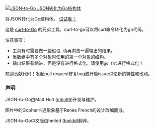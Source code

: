 [<img src="https://mholt.github.io/json-to-go/resources/images/json-to-go.png" alt="JSON-to-Go JSON转化为Go结构体"></a>](https://mholt.github.io/json-to-go)

将JSON转化为Go结构体。 [试试看！](http://mholt.github.io/json-to-go)

这是 [curl-to-Go](https://mholt.github.io/curl-to-go) 的兄弟工具，curl-to-go可以将curl命令转化为go代码。 

注意事项：

- 工具有时需要做一些假设, 请再浏览一遍输出的结果。
- 当数组中有多个对象时使用的第一个对象的结构。
- 输出结果有缩进，但是没有进行格式化。请使用`go fmt`进行格式化！

欢迎贡献代码！发起pull request修复bug或开启issue讨论新的特性和改动。

### 声明

JSON-to-Go由Matt Holt ([mholt6](https://twitter.com/mholt6))开发与维护。

图片中的Gopher卡通形象基于Renée French的设计改编而成。

JSON-to-Go中文版由hmldd ([hmldd](https://github.com/hmldd))翻译。
